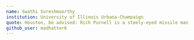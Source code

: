 ```yaml
---
name: Swathi Sureshmoorthy 
institution: University of Illinois Urbana-Champaign 
quote: Houston, be advised: Rich Purnell is a steely-eyed missile man 
github_user: madhatter6
---
```

